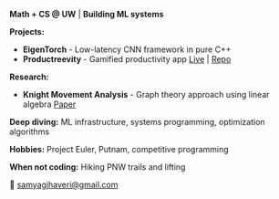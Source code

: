 **Math + CS @ UW** | **Building ML systems**

**Projects:**
- **EigenTorch** - Low-latency CNN framework in pure C++
- **Productreevity** - Gamified productivity app [Live](https://productreevity.vercel.app/) | [Repo](https://github.com/SamyagJ/Productreevity)

**Research:**
- **Knight Movement Analysis** - Graph theory approach using linear algebra [Paper](https://github.com/SamyagJ/ResearchPapers/blob/main/Linear%20Algebra%20Paper.pdf)

**Deep diving:** ML infrastructure, systems programming, optimization algorithms

**Hobbies:** Project Euler, Putnam, competitive programming

**When not coding:** Hiking PNW trails and lifting

📧 samyagjhaveri@gmail.com
